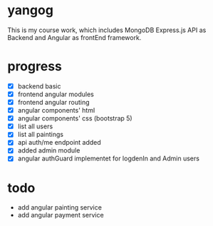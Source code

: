 # yangog
This is my course work, which includes MongoDB Express.js API as Backend and Angular as frontEnd framework.


# progress
  - [x] backend basic
  - [x] frontend angular modules 
  - [x] frontend angular routing
  - [x] angular components' html
  - [x] angular components' css (bootstrap 5)
  - [X] list all users
  - [X] list all paintings
  - [X] api auth/me endpoint added
  - [X] added admin module
  - [X] angular authGuard implementet for logdenIn and Admin users

# todo
  - add angular painting service
  - add angular payment service